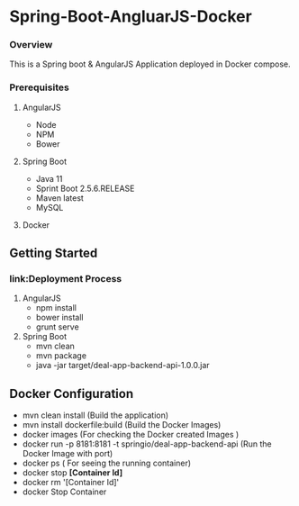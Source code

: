 # Spring-Boot-AngluarJS-Docker

### Overview
This is a Spring boot & AngularJS Application deployed in Docker compose.

### Prerequisites
1. AngularJS
    - Node
    - NPM
    - Bower

2. Spring Boot
    - Java 11
    - Sprint Boot 2.5.6.RELEASE
    - Maven latest
    - MySQL
3. Docker

## Getting Started
### link:Deployment Process
1. AngularJS
    - npm install
    - bower install
    - grunt serve
1. Spring Boot
    - mvn clean
    - mvn package
    - java -jar target/deal-app-backend-api-1.0.0.jar
## Docker Configuration
   - mvn clean install (Build the application)
   - mvn install dockerfile:build (Build the Docker Images)
   - docker images (For checking the Docker created Images )
   - docker run -p 8181:8181 -t springio/deal-app-backend-api (Run the Docker Image with port)
   - docker ps ( For seeing the running container)
   - docker stop **[Container Id]**
   - docker rm '[Container Id]'
   - docker Stop Container
